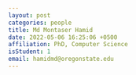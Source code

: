 ```yaml
---
layout: post
categories: people
title: Md Montaser Hamid
date: 2022-05-06 16:25:06 +0500
affiliation: PhD, Computer Science 
isStudent: 1
email: hamidmd@oregonstate.edu
---
```


